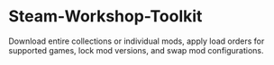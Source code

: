 # Steam-Workshop-Toolkit
Download entire collections or individual mods, apply load orders for supported games, lock mod versions, and swap mod configurations.
